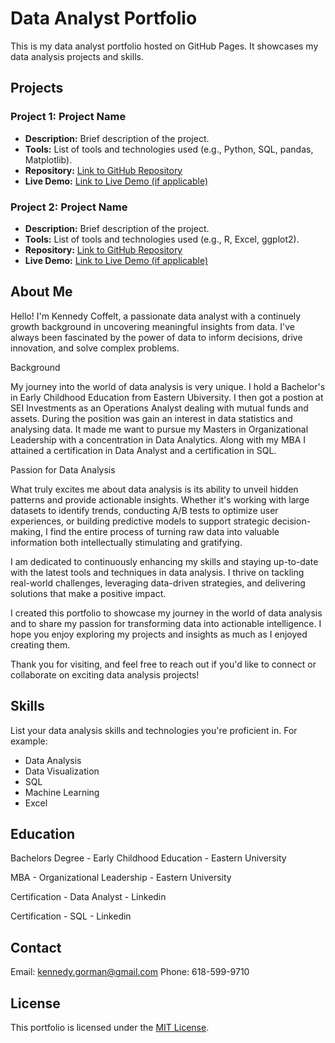 # Data Analyst Portfolio

This is my data analyst portfolio hosted on GitHub Pages. It showcases my data analysis projects and skills.

## Projects

### Project 1: Project Name

- **Description:** Brief description of the project.
- **Tools:** List of tools and technologies used (e.g., Python, SQL, pandas, Matplotlib).
- **Repository:** [Link to GitHub Repository](#)
- **Live Demo:** [Link to Live Demo (if applicable)](#)

### Project 2: Project Name

- **Description:** Brief description of the project.
- **Tools:** List of tools and technologies used (e.g., R, Excel, ggplot2).
- **Repository:** [Link to GitHub Repository](#)
- **Live Demo:** [Link to Live Demo (if applicable)](#)

<!-- Add more projects as needed -->

## About Me

Hello! I'm Kennedy Coffelt, a passionate data analyst with a continuely growth background in uncovering meaningful insights from data. I've always been fascinated by the power of data to inform decisions, drive innovation, and solve complex problems.

Background

My journey into the world of data analysis is very unique. I hold a Bachelor's in Early Childhood Education from Eastern Ubiversity. I then got a postion at SEI Investments as an Operations Analyst dealing with mutual funds and assets. During the position was gain an interest in data statistics and analysing data. It made me want to pursue my Masters in Organizational Leadership with a concentration in Data Analytics. Along with my MBA I attained a certification in Data Analyst and a certification in SQL.

Passion for Data Analysis

What truly excites me about data analysis is its ability to unveil hidden patterns and provide actionable insights. Whether it's working with large datasets to identify trends, conducting A/B tests to optimize user experiences, or building predictive models to support strategic decision-making, I find the entire process of turning raw data into valuable information both intellectually stimulating and gratifying.

I am dedicated to continuously enhancing my skills and staying up-to-date with the latest tools and techniques in data analysis. I thrive on tackling real-world challenges, leveraging data-driven strategies, and delivering solutions that make a positive impact.

I created this portfolio to showcase my journey in the world of data analysis and to share my passion for transforming data into actionable intelligence. I hope you enjoy exploring my projects and insights as much as I enjoyed creating them.

Thank you for visiting, and feel free to reach out if you'd like to connect or collaborate on exciting data analysis projects!

## Skills

List your data analysis skills and technologies you're proficient in. For example:

- Data Analysis
- Data Visualization
- SQL
- Machine Learning
- Excel

## Education

Bachelors Degree - Early Childhood Education - Eastern University

MBA - Organizational Leadership - Eastern University

Certification - Data Analyst - Linkedin

Certification - SQL - Linkedin

## Contact

Email: kennedy.gorman@gmail.com
Phone: 618-599-9710

## License

This portfolio is licensed under the [MIT License](LICENSE).
